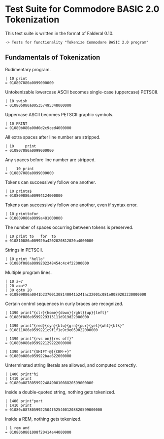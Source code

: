 Test Suite for Commodore BASIC 2.0 Tokenization
===============================================

This test suite is written in the format of Falderal 0.10.

    -> Tests for functionality "Tokenize Commodore BASIC 2.0 program"

Fundamentals of Tokenization
----------------------------

Rudimentary program.

    | 10 print
    = 010807080a0099000000

Untokenizable lowercase ASCII becomes single-case (uppercase) PETSCII.

    | 10 swish
    = 01080b080a005357495348000000

Uppercase ASCII becomes PETSCII graphic symbols.

    | 10 PRINT
    = 01080b080a00d0d2c9ced4000000

All extra spaces after line number are stripped.

    | 10     print
    = 010807080a0099000000

Any spaces before line number are stripped.

    |    10 print
    = 010807080a0099000000

Tokens can successively follow one another.

    | 10 printa$
    = 010809080a00994124000000

Tokens can successively follow one another, even if syntax error.

    | 10 printtofor
    = 010809080a0099a481000000

The number of spaces occurring between tokens is preserved.

    | 10 print to   for  to
    = 010810080a009920a4202020812020a4000000

Strings in PETSCII.

    | 10 print "hello"
    = 01080f080a0099202248454c4c4f22000000

Multiple program lines.

    | 10 a=7
    | 20 a=a*2
    | 30 goto 20
    = 010809080a0041b237001308140041b241ac32001c081e0089203230000000

Certain control sequences in curly braces are recognized.

    | 1390 print"{clr}{home}{down}{rght}{up}{left}"
    = 01080f086e0599229313111d919d22000000

    | 1390 print"{red}{cyn}{blu}{grn}{pur}{yel}{wht}{blk}"
    = 010811086e0599221c9f1f1e9c9e059022000000

    | 1390 print"{rvs on}{rvs off}"
    = 01080b086e059922129222000000

    | 1390 print"{SHIFT-@}{CBM-+}"
    = 01080b086e059922baa622000000

Unterminated string literals are allowed, and computed correctly.

    | 1400 print"hi
    | 1410 print
    = 01080a08780599224849001008820599000000

Inside a double-quoted string, nothing gets tokenized.

    | 1400 print"port
    | 1410 print
    = 01080c0878059922504f5254001208820599000000

Inside a REM, nothing gets tokenized.

    | 1 rem and
    = 01080b0801008f20414e44000000
